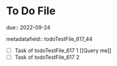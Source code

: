 # To Do File

due:: 2022-09-24

metadatafield:: todoTestFile_617\_44

- [ ] Task of todoTestFile_617 1 [[Query me]]
- [ ] Task of todoTestFile_617 2
